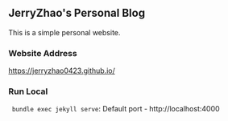 ## JerryZhao's Personal Blog

This is a simple personal website. 

### Website Address 
https://jerryzhao0423.github.io/

### Run Local
``` bundle exec jekyll serve```: Default port - http://localhost:4000